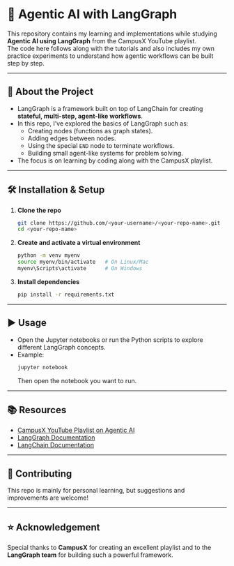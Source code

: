 # 🚀 Agentic AI with LangGraph

This repository contains my learning and implementations while studying **Agentic AI using LangGraph** from the CampusX YouTube playlist.  
The code here follows along with the tutorials and also includes my own practice experiments to understand how agentic workflows can be built step by step.

---

## 📌 About the Project
- LangGraph is a framework built on top of LangChain for creating **stateful, multi-step, agent-like workflows**.
- In this repo, I’ve explored the basics of LangGraph such as:
  - Creating nodes (functions as graph states).
  - Adding edges between nodes.
  - Using the special `END` node to terminate workflows.
  - Building small agent-like systems for problem solving.
- The focus is on learning by coding along with the CampusX playlist.

---

## 🛠️ Installation & Setup

1. **Clone the repo**
   ```bash
   git clone https://github.com/<your-username>/<your-repo-name>.git
   cd <your-repo-name>
   ```

2. **Create and activate a virtual environment**
   ```bash
   python -m venv myenv
   source myenv/bin/activate   # On Linux/Mac
   myenv\Scripts\activate      # On Windows
   ```

3. **Install dependencies**
   ```bash
   pip install -r requirements.txt
   ```

---

## ▶️ Usage
- Open the Jupyter notebooks or run the Python scripts to explore different LangGraph concepts.
- Example:
  ```bash
  jupyter notebook
  ```
  Then open the notebook you want to run.

---

## 📚 Resources
- [CampusX YouTube Playlist on Agentic AI](https://www.youtube.com/@campusx-official)  
- [LangGraph Documentation](https://python.langchain.com/docs/langgraph/)  
- [LangChain Documentation](https://python.langchain.com/)  

---

## 🤝 Contributing
This repo is mainly for personal learning, but suggestions and improvements are welcome!  

---

## ⭐ Acknowledgement
Special thanks to **CampusX** for creating an excellent playlist and to the **LangGraph team** for building such a powerful framework.  
